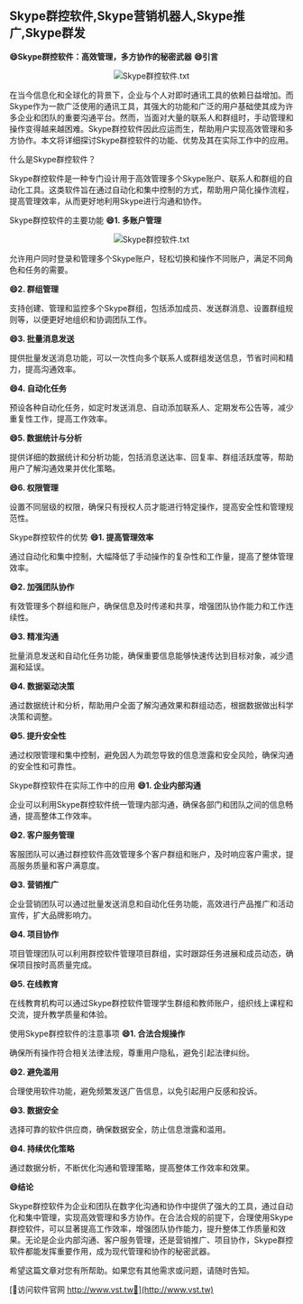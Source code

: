 ## **Skype群控软件,Skype营销机器人,Skype推广,Skype群发**

**😄Skype群控软件：高效管理，多方协作的秘密武器**
**😄引言**

 <center><img src="https://vst.tw/MP4/tuiguang/png/6.png" alt="Skype群控软件.txt"></center>

在当今信息化和全球化的背景下，企业与个人对即时通讯工具的依赖日益增加。而Skype作为一款广泛使用的通讯工具，其强大的功能和广泛的用户基础使其成为许多企业和团队的重要沟通平台。然而，当面对大量的联系人和群组时，手动管理和操作变得越来越困难。Skype群控软件因此应运而生，帮助用户实现高效管理和多方协作。本文将详细探讨Skype群控软件的功能、优势及其在实际工作中的应用。

什么是Skype群控软件？

Skype群控软件是一种专门设计用于高效管理多个Skype账户、联系人和群组的自动化工具。这类软件旨在通过自动化和集中控制的方式，帮助用户简化操作流程，提高管理效率，从而更好地利用Skype进行沟通和协作。

Skype群控软件的主要功能
**😄1. 多账户管理**

 <center><img src="https://vst.tw/MP4/tuiguang/png/5.png" alt="Skype群控软件.txt"></center>

允许用户同时登录和管理多个Skype账户，轻松切换和操作不同账户，满足不同角色和任务的需要。

**😄2. 群组管理**

支持创建、管理和监控多个Skype群组，包括添加成员、发送群消息、设置群组规则等，以便更好地组织和协调团队工作。

**😄3. 批量消息发送**

提供批量发送消息功能，可以一次性向多个联系人或群组发送信息，节省时间和精力，提高沟通效率。

**😄4. 自动化任务**

预设各种自动化任务，如定时发送消息、自动添加联系人、定期发布公告等，减少重复性工作，提高工作效率。

**😄5. 数据统计与分析**

提供详细的数据统计和分析功能，包括消息送达率、回复率、群组活跃度等，帮助用户了解沟通效果并优化策略。

**😄6. 权限管理**

设置不同层级的权限，确保只有授权人员才能进行特定操作，提高安全性和管理规范性。

Skype群控软件的优势
**😄1. 提高管理效率**

通过自动化和集中控制，大幅降低了手动操作的复杂性和工作量，提高了整体管理效率。

**😄2. 加强团队协作**

有效管理多个群组和账户，确保信息及时传递和共享，增强团队协作能力和工作连续性。

**😄3. 精准沟通**

批量消息发送和自动化任务功能，确保重要信息能够快速传达到目标对象，减少遗漏和延误。

**😄4. 数据驱动决策**

通过数据统计和分析，帮助用户全面了解沟通效果和群组动态，根据数据做出科学决策和调整。

**😄5. 提升安全性**

通过权限管理和集中控制，避免因人为疏忽导致的信息泄露和安全风险，确保沟通的安全性和可靠性。

Skype群控软件在实际工作中的应用
**😄1. 企业内部沟通**

企业可以利用Skype群控软件统一管理内部沟通，确保各部门和团队之间的信息畅通，提高整体工作效率。

**😄2. 客户服务管理**

客服团队可以通过群控软件高效管理多个客户群组和账户，及时响应客户需求，提高服务质量和客户满意度。

**😄3. 营销推广**

企业营销团队可以通过批量发送消息和自动化任务功能，高效进行产品推广和活动宣传，扩大品牌影响力。

**😄4. 项目协作**

项目管理团队可以利用群控软件管理项目群组，实时跟踪任务进展和成员动态，确保项目按时高质量完成。

**😄5. 在线教育**

在线教育机构可以通过Skype群控软件管理学生群组和教师账户，组织线上课程和交流，提升教学质量和体验。

使用Skype群控软件的注意事项
**😄1. 合法合规操作**

确保所有操作符合相关法律法规，尊重用户隐私，避免引起法律纠纷。

**😄2. 避免滥用**

合理使用软件功能，避免频繁发送广告信息，以免引起用户反感和投诉。

**😄3. 数据安全**

选择可靠的软件供应商，确保数据安全，防止信息泄露和滥用。

**😄4. 持续优化策略**

通过数据分析，不断优化沟通和管理策略，提高整体工作效率和效果。

**😄结论**

Skype群控软件为企业和团队在数字化沟通和协作中提供了强大的工具，通过自动化和集中管理，实现高效管理和多方协作。在合法合规的前提下，合理使用Skype群控软件，可以显著提高工作效率，增强团队协作能力，提升整体工作质量和效果。无论是企业内部沟通、客户服务管理，还是营销推广、项目协作，Skype群控软件都能发挥重要作用，成为现代管理和协作的秘密武器。

希望这篇文章对您有所帮助。如果您有其他需求或问题，请随时告知。


[👻访问软件官网 http://www.vst.tw👻](http://www.vst.tw)
